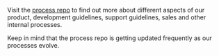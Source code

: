 Visit the [process repo](https://github.com/resin-io/process/blob/master/README.md) to find out more about different aspects of our product, development guidelines, support guidelines, sales and other internal processes.

Keep in mind that the process repo is getting updated frequently as our processes evolve.